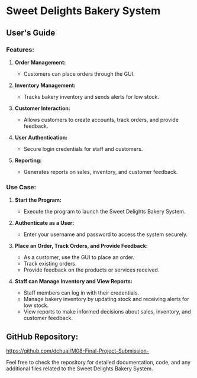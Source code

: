 # Sweet Delights Bakery System

## User's Guide

### Features:

1. **Order Management:**
   - Customers can place orders through the GUI.

2. **Inventory Management:**
   - Tracks bakery inventory and sends alerts for low stock.

3. **Customer Interaction:**
   - Allows customers to create accounts, track orders, and provide feedback.

4. **User Authentication:**
   - Secure login credentials for staff and customers.

5. **Reporting:**
   - Generates reports on sales, inventory, and customer feedback.

### Use Case:

1. **Start the Program:**
   - Execute the program to launch the Sweet Delights Bakery System.

2. **Authenticate as a User:**
   - Enter your username and password to access the system securely.

3. **Place an Order, Track Orders, and Provide Feedback:**
   - As a customer, use the GUI to place an order.
   - Track existing orders.
   - Provide feedback on the products or services received.

4. **Staff can Manage Inventory and View Reports:**
   - Staff members can log in with their credentials.
   - Manage bakery inventory by updating stock and receiving alerts for low stock.
   - View reports to make informed decisions about sales, inventory, and customer feedback.

## GitHub Repository:
https://github.com/dchuai/M08-Final-Project-Submission-

Feel free to check the repository for detailed documentation, code, and any additional files related to the Sweet Delights Bakery System.
